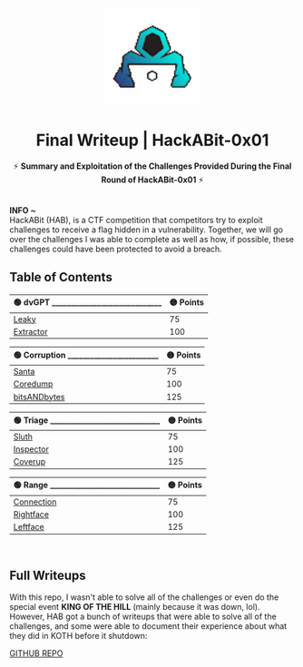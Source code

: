 <div align="center">
  <a href="https://www.hackabit.com/">
    <img src="./Assets/channels4_profile.png" alt="HackABit Logo" heigh="175" width="175">
  </a>
</div>

<div align="center">
  
  # Final Writeup | HackABit-0x01
  ⚡ <b>Summary and Exploitation of the Challenges Provided During the Final Round of HackABit-0x01</b> ⚡
</div>

<br>
<b>INFO ~</b>
<br>
HackABit (HAB), is a CTF competition that competitors try to exploit challenges to receive a flag hidden in a vulnerability. Together, we will go over the challenges I was able to complete as well as how, if possible, these challenges could have been protected to avoid a breach.
<br>

<h2>
  Table of Contents
</h2>

<div>

| 🟢 dvGPT _____________________________| 🟡 Points |
| ------------- | ------------- |
| [Leaky](./dvGPT/Leaky.md) | 75 |
| [Extractor](./dvGPT/Extractor.md) | 100 |
  
| 🟢 Corruption ________________________| 🟡 Points |
| ------------- | ------------- |
| [Santa](./Corruption/Santa.md) | 75 |
| [Coredump](./Corruption/Coredump.md) | 100 |
| [bitsANDbytes](./Corruption/bitsANDbytes.md) | 125 |

| 🟢 Triage _____________________________| 🟡 Points |
| ------------- | ------------- |
| [Sluth](./Triage/Sluth.md) | 75 |
| [Inspector](./Triage/Inspector.md) | 100 |
| [Coverup](./Triage/Coverup.md) | 125 |

| 🟢 Range _____________________________| 🟡 Points |
| ------------- | ------------- |
| [Connection](./Range/Connection.md) | 75 |
| [Rightface](./Range/Rightface.md) | 100 |
| [Leftface](./Range/Leftface.md) | 125 |
  
<br>
  
<h2>
  Full Writeups
</h2>
  
With this repo, I wasn't able to solve all of the challenges or even do the special event <b>KING OF THE HILL</b> (mainly because it was down, lol). However, HAB got a bunch of writeups that were able to solve all of the challenges, and some were able to document their experience about what they did in KOTH before it shutdown:
  
<a href="https://github.com/Shift-Cyber/hab-challenges-public/tree/main/0x01/round_3">GITHUB REPO</a>
